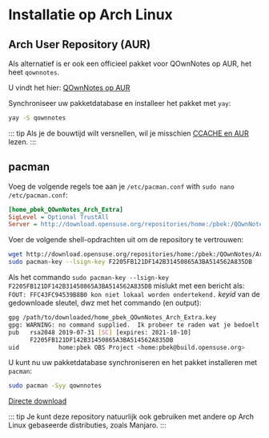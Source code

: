 # Installatie op Arch Linux

## Arch User Repository (AUR)

Als alternatief is er ook een officieel pakket voor QOwnNotes op AUR, het heet `qownnotes`.

U vindt het hier: [QOwnNotes op AUR](https://aur.archlinux.org/packages/qownnotes)

Synchroniseer uw pakketdatabase en installeer het pakket met `yay`:

```bash
yay -S qownnotes
```

::: tip
Als je de bouwtijd wilt versnellen, wil je misschien [CCACHE en AUR](https://www.reddit.com/r/archlinux/comments/6vez44/a_small_tip_if_you_compile_from_aur/) lezen.
:::

## pacman

Voeg de volgende regels toe aan je `/etc/pacman.conf` with `sudo nano /etc/pacman.conf`:

```ini
[home_pbek_QOwnNotes_Arch_Extra]
SigLevel = Optional TrustAll
Server = http://download.opensuse.org/repositories/home:/pbek:/QOwnNotes/Arch_Extra/$arch
```

Voer de volgende shell-opdrachten uit om de repository te vertrouwen:

```bash
wget http://download.opensuse.org/repositories/home:/pbek:/QOwnNotes/Arch_Extra/x86_64/home_pbek_QOwnNotes_Arch_Extra.key -O - | sudo pacman-key --add -
sudo pacman-key --lsign-key F2205FB121DF142B31450865A3BA514562A835DB
```

Als het commando `sudo pacman-key --lsign-key F2205FB121DF142B31450865A3BA514562A835DB` mislukt met een bericht als: `FOUT: FFC43FC94539B8B0 kon niet lokaal worden ondertekend.` _keyid_ van de gedownloade sleutel, dwz met het commando (en output):

```bash
gpg /path/to/downloaded/home_pbek_QOwnNotes_Arch_Extra.key
gpg: WARNING: no command supplied.  Ik probeer te raden wat je bedoelt ...
pub   rsa2048 2019-07-31 [SC] [expires: 2021-10-10]
      F2205FB121DF142B31450865A3BA514562A835DB
uid           home:pbek OBS Project <home:pbek@build.opensuse.org>
```

U kunt nu uw pakketdatabase synchroniseren en het pakket installeren met `pacman`:

```bash
sudo pacman -Syy qownnotes
```

[Directe download](https://download.opensuse.org/repositories/home:/pbek:/QOwnNotes/Arch_Extra)

::: tip
Je kunt deze repository natuurlijk ook gebruiken met andere op Arch Linux gebaseerde distributies, zoals Manjaro.
:::
